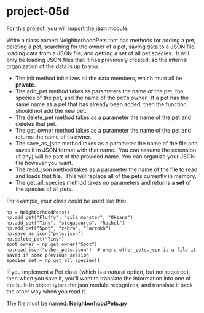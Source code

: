 # project-05d

For this project, you will import the **json** module.

Write a class named NeighborhoodPets that has methods for adding a pet, deleting a pet, searching for the owner of a pet, saving data to a JSON file, loading data from a JSON file, and getting a set of all pet species.  It will only be loading JSON files that it has previously created, so the internal organization of the data is up to you.
* The init method initializes all the data members, which must all be **private**.
* The add_pet method takes as parameters the name of the pet, the species of the pet, and the name of the pet's owner.  If a pet has the same name as a pet that has already been added, then the function should not add the new pet. 
* The delete_pet method takes as a parameter the name of the pet and deletes that pet.
* The get_owner method takes as a parameter the name of the pet and returns the name of its owner.
* The save_as_json method takes as a parameter the name of the file and saves it in JSON format with that name.  You can assume the extension (if any) will be part of the provided name. You can organize your JSON file however you want.
* The read_json method takes as a parameter the name of the file to read and loads that file.  This will replace all of the pets currently in memory.
* The get_all_species method takes no parameters and returns a **set** of the species of all pets.

For example, your class could be used like this:
```
np = NeighborhoodPets()
np.add_pet("Fluffy", "gila monster", "Oksana")
np.add_pet("Tiny", "stegasaurus", "Rachel")
np.add_pet("Spot", "zebra", "Farrokh")
np.save_as_json("pets.json")
np.delete_pet("Tiny")
spot_owner = np.get_owner("Spot")
np.read_json("other_pets.json")  # where other_pets.json is a file it saved in some previous session
species_set = np.get_all_species()
```

If you implement a Pet class (which is a natural option, but not required), then when you save it, you'll want to translate the information into one of the built-in object types the json module recognizes, and translate it back the other way when you read it.

The file must be named: **NeighborhoodPets.py**
